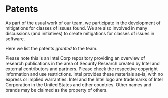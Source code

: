 # Patents
As part of the usual work of our team, we participate in the development of mitigations for classes of issues found.  We are also
involved in many discussions (and initiatives) to create mitigations for classes of issues in software.

Here we list the patents *granted* to the team.


Please note this is an Intel Corp repository providing an overview of research publications in the area of Security Research created by Intel and external contributors and partners. Please check the respective copyright information and use restrictions. Intel provides these materials as-is, with no express or implied warranties. Intel and the Intel logo are trademarks of Intel Corporation in the United States and other countries. Other names and brands may be claimed as the property of others.
